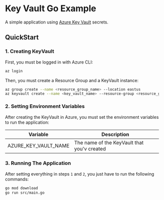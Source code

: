 # Key Vault Go Example

A simple application using [Azure Key Vault](https://azure.microsoft.com/pt-br/services/key-vault/) secrets.

## QuickStart

### 1. Creating KeyVault

First, you must be logged in with Azure CLI:

```sh
az login
```

Then, you must create a Resource Group and a KeyVault instance:

```sh
az group create --name <resource_group_name> --location eastus
az keyvault create --name <key_vault_name> --resource-group <resource_group_name>
```

### 2. Setting Environment Variables

After creating the KeyVault in Azure, you must set the environment variables to run the application:

|       Variable       |                 Description                 |
|----------------------|---------------------------------------------|
| AZURE_KEY_VAULT_NAME | The name of the KeyVault that you'v created |

### 3. Running The Application

After setting everything in steps `1` and `2`, you just have to run the following commands:

```sh
go mod download
go run src/main.go
```
